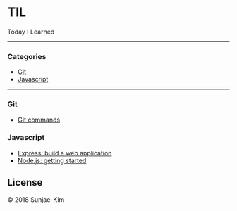 # TIL

Today I Learned

<hr>

### Categories

* [Git](https://github.com/Sunjae-Kim/TIL/tree/master/git)
* [Javascript](https://github.com/Sunjae-Kim/TIL/tree/master/javascript)

<hr>

### Git

- [Git commands](https://github.com/Sunjae-Kim/TIL/blob/master/git/Git-commands.md)

### Javascript

- [Express: build a web application](https://github.com/Sunjae-Kim/TIL/blob/master/javascript/express_build-a-web-application.md)
- [Node.js: getting started](https://github.com/Sunjae-Kim/TIL/blob/master/javascript/nodejs_getting-started.md)

## License

© 2018 Sunjae-Kim
